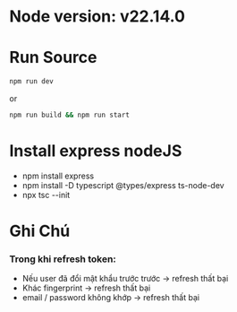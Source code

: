# Node version: v22.14.0

# Run Source
```bash
npm run dev
```

or

```bash
npm run build && npm run start
```

# Install express nodeJS
- npm install express
- npm install -D typescript @types/express ts-node-dev
- npx tsc --init


# Ghi Chú
### Trong khi refresh token:
- Nếu user đã đổi mật khẩu trước trước -> refresh thất bại
- Khác fingerprint -> refresh thất bại
- email / password không khớp -> refresh thất bại